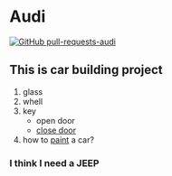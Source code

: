 # Audi

[![GitHub pull-requests-audi](https://img.shields.io/github/issues-pr/aarzh-aaronzhang/audi.svg)](https://github.com/aarzh-AaronZhang/Audi/pulls/)


## **This is car building project** 

1. glass
2. whell
3. key
    - open door
    - [close door](http://github.com)
4. how to [paint][1] a car?




### **I think I need a JEEP**

[1]:http://wwww.google.com "Optional title" 

